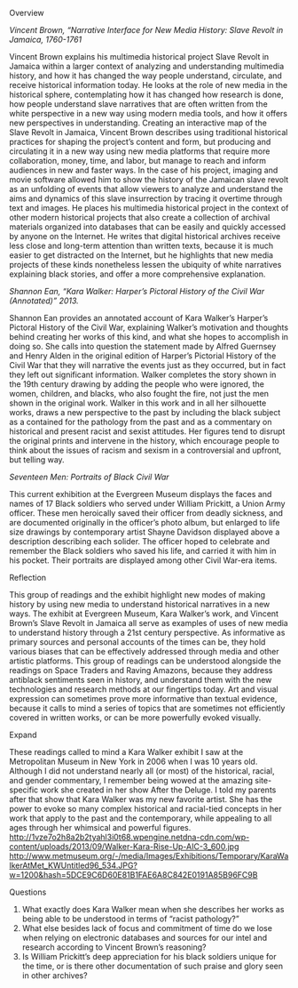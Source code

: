 Overview

*Vincent Brown, “Narrative Interface for New Media History: Slave Revolt in Jamaica, 1760-1761* 

Vincent Brown explains his multimedia historical project Slave Revolt in Jamaica within a larger context of analyzing and understanding multimedia history, and how it has changed the way people understand, circulate, and receive historical information today. He looks at the role of new media in the historical sphere, contemplating how it has changed how research is done, how people understand slave narratives that are often written from the white perspective in a new way using modern media tools, and how it offers new perspectives in understanding. Creating an interactive map of the Slave Revolt in Jamaica, Vincent Brown describes using traditional historical practices for shaping the project’s content and form, but producing and circulating it in a new way using new media platforms that require more collaboration, money, time, and labor, but manage to reach and inform audiences in new and faster ways. In the case of his project, imaging and movie software allowed him to show the history of the Jamaican slave revolt as an unfolding of events that allow viewers to analyze and understand the aims and dynamics of this slave insurrection by tracing it overtime through text and images. 
He places his multimedia historical project in the context of other modern historical projects that also create a collection of archival materials organized into databases that can be easily and quickly accessed by anyone on the Internet. He writes that digital historical archives receive less close and long-term attention than written texts, because it is much easier to get distracted on the Internet, but he highlights that new media projects of these kinds nonetheless lessen the ubiquity of white narratives explaining black stories, and offer a more comprehensive explanation. 

*Shannon Ean, “Kara Walker: Harper’s Pictoral History of the Civil War (Annotated)” 2013.* 

Shannon Ean provides an annotated account of Kara Walker’s Harper’s Pictoral History of the Civil War, explaining Walker’s motivation and thoughts behind creating her works of this kind, and what she hopes to accomplish in doing so. She calls into question the statement made by Alfred Guernsey and Henry Alden in the original edition of Harper’s Pictorial History of the Civil War that they will narrative the events just as they occurred, but in fact they left out significant information. Walker completes the story shown in the 19th century drawing by adding the people who were ignored, the women, children, and blacks, who also fought the fire, not just the men shown in the original work. Walker in this work and in all her silhouette works, draws a new perspective to the past by including the black subject as a contained for the pathology from the past and as a commentary on historical and present racist and sexist attitudes. Her figures tend to disrupt the original prints and intervene in the history, which encourage people to think about the issues of racism and sexism in a controversial and upfront, but telling way. 

*Seventeen Men: Portraits of Black Civil War* 

This current exhibition at the Evergreen Museum displays the faces and names of 17 Black soldiers who served under William Prickitt, a Union Army officer. These men heroically saved their officer from deadly sickness, and are documented originally in the officer’s photo album, but enlarged to life size drawings by contemporary artist Shayne Davidson displayed above a description describing each solider. The officer hoped to celebrate and remember the Black soldiers who saved his life, and carried it with him in his pocket. Their portraits are displayed among other Civil War-era items. 

Reflection

This group of readings and the exhibit highlight new modes of making history by using new media to understand historical narratives in a new ways. The exhibit at Evergreen Museum, Kara Walker’s work, and Vincent Brown’s Slave Revolt in Jamaica all serve as examples of uses of new media to understand history through a 21st century perspective. As informative as primary sources and personal accounts of the times can be, they hold various biases that can be effectively addressed through media and other artistic platforms. This group of readings can be understood alongside the readings on Space Traders and Raving Amazons, because they address antiblack sentiments seen in history, and understand them with the new technologies and research methods at our fingertips today. Art and visual expression can sometimes prove more informative than textual evidence, because it calls to mind a series of topics that are sometimes not efficiently covered in written works, or can be more powerfully evoked visually. 

Expand

These readings called to mind a Kara Walker exhibit I saw at the Metropolitan Museum in New York in 2006 when I was 10 years old. Although I did not understand nearly all (or most) of the historical, racial, and gender commentary, I remember being wowed at the amazing site-specific work she created in her show After the Deluge. I told my parents after that show that Kara Walker was my new favorite artist. She has the power to evoke so many complex historical and racial-tied concepts in her work that apply to the past and the contemporary, while appealing to all ages through her whimsical and powerful figures. 
http://1vze7o2h8a2b2tyahl3i0t68.wpengine.netdna-cdn.com/wp-content/uploads/2013/09/Walker-Kara-Rise-Up-AIC-3_600.jpg
http://www.metmuseum.org/-/media/Images/Exhibitions/Temporary/KaraWalkerAtMet_KWUntitled96_534.JPG?w=1200&hash=5DCE9C6D60E81B1FAE6A8C842E0191A85B96FC9B

Questions 

1.	What exactly does Kara Walker mean when she describes her works as being able to be understood in terms of “racist pathology?” 
2.	What else besides lack of focus and commitment of time do we lose when relying on electronic databases and sources for our intel and research according to Vincent Brown’s reasoning? 
3.	Is William Prickitt’s deep appreciation for his black soldiers unique for the time, or is there other documentation of such praise and glory seen in other archives? 

